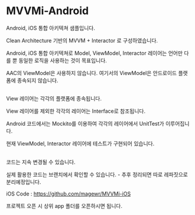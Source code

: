 # MVVMi-Android
Android, iOS 통합 아키텍쳐 샘플입니다.

Clean Architecture 기반의 MVVM + Interactor 로 구성하였습니다.

Android, iOS 통합 아키텍쳐로 Model, ViewModel, Interactor 레이어는 언어만 다를 뿐 동일한 로직을 사용하는 것이 목표입니다.

AAC의 ViewModel은 사용하지 않습니다. 여기서의 ViewModel은 안드로이드 플랫폼에 종속되지 않습니다.

##

View 레이어는 각각의 플랫폼에 종속됩니다.

View 레이어를 제외한 각각의 레이어는 Interface로 참조됩니다.

Android 코드에서는 Mockito를 이용하여 각각의 레이어에서 UnitTest가 이루어집니다.

현재 ViewModel, Interactor 레이어에 테스트가 구현되어 있습니다.

##

코드는 지속 변경될 수 있습니다.

실제 활용한 코드는 브랜치에서 확인할 수 있습니다. - 추후 정리되면 따로 레파짓으로 분리예정입니다.

iOS Code : https://github.com/magewr/MVVMi-iOS

프로젝트 오픈 시 상위 app 폴더를 오픈하시면 됩니다.
